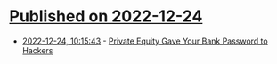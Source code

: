 # [Published on 2022-12-24](index.md)

* [2022-12-24, 10:15:43](https://news.ycombinator.com/item?id=34115542) - [Private Equity Gave Your Bank Password to Hackers](https://mattstoller.substack.com/p/private-equity-gave-your-bank-password)
